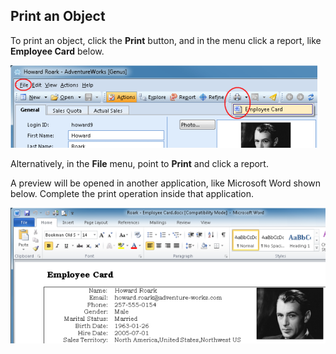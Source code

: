 ## Print an Object

To print an object, click the **Print** button, and in the menu click a report, like **Employee Card** below.

![ID558ACE9D227A4509.ID61D95D7FE536481F.png](media/ID558ACE9D227A4509.ID61D95D7FE536481F.png)

Alternatively, in the **File** menu, point to **Print** and click a report.

A preview will be opened in another application, like Microsoft Word shown below. Complete the print operation inside that application.

![ID558ACE9D227A4509.ID7E9E39B306CF44F1.png](media/ID558ACE9D227A4509.ID7E9E39B306CF44F1.png)